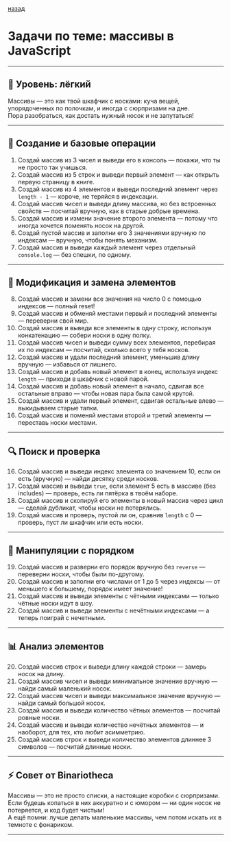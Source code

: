 [назад](pages/menuGitHub.md)

# Задачи по теме: массивы в JavaScript

---

## 🧠 Уровень: лёгкий  
Массивы — это как твой шкафчик с носками: куча вещей, упорядоченных по полочкам, и иногда с сюрпризами на дне.  
Пора разобраться, как достать нужный носок и не запутаться!

---

## 🧮 Создание и базовые операции

1. Создай массив из 3 чисел и выведи его в консоль — покажи, что ты не просто так учишься.  
2. Создай массив из 5 строк и выведи первый элемент — как открыть первую страницу в книге.  
3. Создай массив из 4 элементов и выведи последний элемент через `length - 1` — короче, не теряйся в индексации.  
4. Создай массив чисел и выведи длину массива, но без встроенных свойств — посчитай вручную, как в старые добрые времена.  
5. Создай массив и измени значение второго элемента — потому что иногда хочется поменять носок на другой.  
6. Создай пустой массив и заполни его 3 значениями вручную по индексам — вручную, чтобы понять механизм.  
7. Создай массив и выведи каждый элемент через отдельный `console.log` — без спешки, по одному.  

---

## 🔄 Модификация и замена элементов

8. Создай массив и замени все значения на число 0 с помощью индексов — полный reset!  
9. Создай массив и обменяй местами первый и последний элементы — переверни свой мир.  
10. Создай массив и выведи все элементы в одну строку, используя конкатенацию — собери носки в одну полку.  
11. Создай массив чисел и выведи сумму всех элементов, перебирая их по индексам — посчитай, сколько всего у тебя носков.  
12. Создай массив и удали последний элемент, уменьшив длину вручную — избавься от лишнего.  
13. Создай массив и добавь новый элемент в конец, используя индекс `length` — приходи в шкафчик с новой парой.  
14. Создай массив и добавь новый элемент в начало, сдвигая все остальные вправо — чтобы новая пара была самой крутой.  
15. Создай массив и удали первый элемент, сдвигая остальные влево — выкидываем старые тапки.  
21. Создай массив и поменяй местами второй и третий элементы — переставь носки местами.  

---

## 🔍 Поиск и проверка

16. Создай массив и выведи индекс элемента со значением 10, если он есть (вручную) — найди десятку среди носков.  
17. Создай массив и выведи `true`, если элемент 5 есть в массиве (без includes) — проверь, есть ли пятёрка в твоём наборе.  
18. Создай массив и скопируй его элементы в новый массив через цикл — сделай дубликат, чтобы носки не потерялись.  
30. Создай массив и проверь, пустой ли он, сравнив `length` с 0 — проверь, пуст ли шкафчик или есть носки.

---

## 🔄 Манипуляции с порядком

19. Создай массив и разверни его порядок вручную без `reverse` — переверни носки, чтобы были по-другому.  
27. Создай массив и заполни его числами от 1 до 5 через индексы — от меньшего к большему, порядок имеет значение!  
28. Создай массив и выведи элементы с чётными индексами — только чётные носки идут в шоу.  
29. Создай массив и выведи элементы с нечётными индексами — а теперь поиграй с нечетными.

---

## 📊 Анализ элементов

20. Создай массив строк и выведи длину каждой строки — замерь носок на длину.  
22. Создай массив чисел и выведи минимальное значение вручную — найди самый маленький носок.  
23. Создай массив чисел и выведи максимальное значение вручную — найди самый большой носок.  
24. Создай массив и выведи количество чётных элементов — посчитай ровные носки.  
25. Создай массив и выведи количество нечётных элементов — и наоборот, для тех, кто любит асимметрию.  
26. Создай массив строк и выведи количество элементов длиннее 3 символов — посчитай длинные носки.

---

## ⚡ Совет от Binariotheca

Массивы — это не просто списки, а настоящие коробки с сюрпризами.  
Если будешь копаться в них аккуратно и с юмором — ни один носок не потеряется, и код будет чистым!  
А ещё помни: лучше делать маленькие массивы, чем потом искать их в темноте с фонариком.

---
